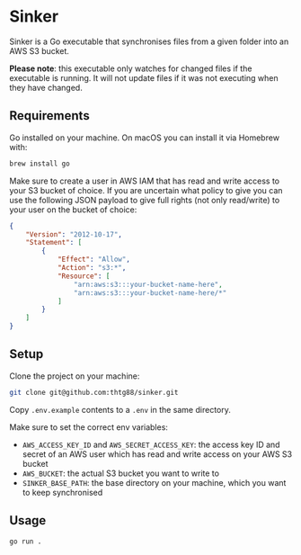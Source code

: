 # Sinker

Sinker is a Go executable that synchronises files from a given folder into an AWS S3 bucket.

**Please note**: this executable only watches for changed files if the executable is running. It will not update files if it was not executing when they have changed.

## Requirements

Go installed on your machine. On macOS you can install it via Homebrew with:

```bash
brew install go
```

Make sure to create a user in AWS IAM that has read and write access to your S3 bucket of choice. If you are uncertain what policy to give you can use the following JSON payload to give full rights (not only read/write) to your user on the bucket of choice:

```json
{
    "Version": "2012-10-17",
    "Statement": [
        {
            "Effect": "Allow",
            "Action": "s3:*",
            "Resource": [
                "arn:aws:s3:::your-bucket-name-here",
                "arn:aws:s3:::your-bucket-name-here/*"
            ]
        }
    ]
}
```

## Setup

Clone the project on your machine:

```bash
git clone git@github.com:thtg88/sinker.git
```

Copy `.env.example` contents to a `.env` in the same directory.

Make sure to set the correct env variables:

- `AWS_ACCESS_KEY_ID` and `AWS_SECRET_ACCESS_KEY`: the access key ID and secret of an AWS user which has read and write access on your AWS S3 bucket
- `AWS_BUCKET`: the actual S3 bucket you want to write to
- `SINKER_BASE_PATH`: the base directory on your machine, which you want to keep synchronised

## Usage

```bash
go run .
```
